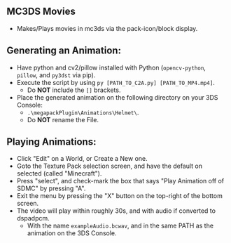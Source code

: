 ## MC3DS Movies
- Makes/Plays movies in mc3ds via the pack-icon/block display.


## Generating an Animation:
- Have python and cv2/pillow installed with Python (`opencv-python`, `pillow`, and `py3dst` via pip).
- Execute the script by using `py [PATH_TO_C2A.py] [PATH_TO_MP4.mp4]`.
  - Do **NOT** include the `[]` brackets.
- Place the generated animation on the following directory on your 3DS Console: 
  - `.\megapackPlugin\Animations\Helmet\`.
  - Do **NOT** rename the File.

## Playing Animations:
- Click "Edit" on a World, or Create a New one.
- Goto the Texture Pack selection screen, and have the default on selected (called "Minecraft").
- Press "select", and check-mark the box that says "Play Animation off of SDMC" by pressing "A".
- Exit the menu by pressing the "X" button on the top-right of the bottom screen.
- The video will play within roughly 30s, and with audio if converted to dspadpcm.
  - With the name `exampleAudio.bcwav`, and in the same PATH as the animation on the 3DS Console.
